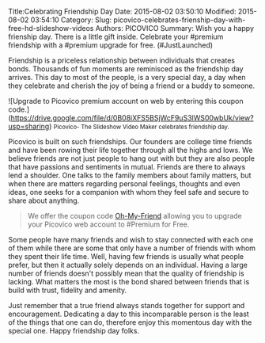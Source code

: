 Title:Celebrating Friendship Day 
Date: 2015-08-02 03:50:10 
Modified: 2015-08-02 03:54:10 
Category: 
Slug: picovico-celebrates-frienship-day-with-free-hd-slideshow-videos 
Authors: PICOVICO 
Summary: Wish you a happy frienship day. There is a little gift inside. Celebrate your #premium friendship with a #premium upgrade for free. (#JustLaunched)

Friendship is a priceless relationship between individuals that creates bonds. Thousands of fun moments are reminisced as the friendship day arrives. This day to most of the people, is a very special day, a day when they celebrate and cherish the joy of being a friend or a buddy to someone.

![Upgrade to Picovico premium account on web by entering this coupon code.]
(https://drive.google.com/file/d/0B08iXFS5BSjWcF9uS3lWS00wbUk/view?usp=sharing)
<small>Picovico- The Slideshow Video Maker celebrates friendship day.</small>
 
Picovico is built on such friendships. Our founders are college time friends and have been rowing their life together through all the highs and lows. We believe friends are not just people to hang out with but they are also people that have passions and sentiments in mutual. Friends are there to always lend a shoulder. One talks to the family members about family matters, but when there are matters regarding personal feelings, thoughts and even ideas, one seeks for a companion with whom they feel safe and secure to share about anything.

>We offer the coupon code [Oh-My-Friend](https://www.picovico.com/en/upgrade) allowing you to upgrade your Picovico web account to #Premium for Free.

Some people have many friends and wish to stay connected with each one of them while there are some that only have a number of friends with whom they spent their life time. Well, having few friends is usually what people prefer, but then it actually solely depends on an individual. Having a large number of friends doesn't possibly mean that the quality of friendship is lacking. What matters the most is the bond shared between friends that is build with trust, fidelity and amenity. 

Just remember that a true friend always stands together for support and encouragement. Dedicating a day to this incomparable person is the least of the things that one can do, therefore enjoy this momentous day with the special one. Happy friendship day folks.
